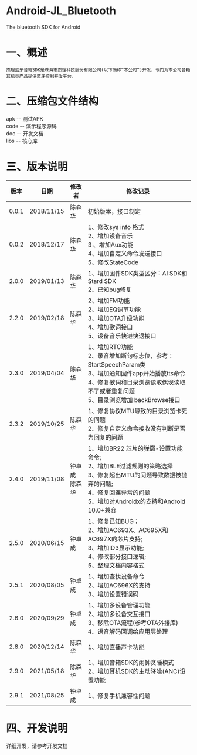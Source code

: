 # Android-JL_Bluetooth

The bluetooth SDK for Android

# 一、概述

```
杰理蓝牙音箱SDK是珠海市杰理科技股份有限公司(以下简称“本公司”)开发，专门为本公司音箱耳机类产品提供蓝牙控制开发平台。
```



# 二、压缩包文件结构

apk -- 测试APK<br>code -- 演示程序源码<br>doc -- 开发文档<br>libs -- 核心库<br>



# 三、版本说明

| 版本  | 日期       | 修改者           | 修改记录                                                     |
| ----- | ---------- | ---------------- | ------------------------------------------------------------ |
| 0.0.1 | 2018/11/15 | 陈森华           | 初始版本，接口制定                                           |
| 0.0.2 | 2018/12/17 | 陈森华           | 1、修改sys info 格式 <br>2、增加设备音乐<br>3 、增加Aux功能<br>4、增加自定义命令发送接口<br>5、修改StateCode |
| 2.0.0 | 2019/01/13 | 陈森华           | 1、增加固件SDK类型区分：AI SDK和Stard SDK <br> 2、已知bug修复 |
| 2.2.0 | 2019/02/18 | 陈森华           | 2、增加FM功能 <br> 2、增加EQ调节功能 <br> 3、增加OTA升级功能 <br> 4、增加歌词接口 <br> 5、设备音乐快进快退接口 |
| 2.3.0 | 2019/04/04 | 陈森华           | 1、增加RTC功能<br> 2、录音增加断句标志位，参考：StartSpeechParam类<br>3、增加通知固件app开始播放tts命令<br>4、修复歌词和目录浏览读取偶现读取不了或者重复问题<br>5、目录浏览增加 backBrowse接口 |
| 2.3.2 | 2019/10/25 | 陈森华           | 1、修复协议MTU导致的目录浏览卡死的问题  <br>2、修复自定义命令接收没有判断是否为回复的问题 |
| 2.4.0 | 2019/11/08 | 钟卓成<br>陈森华 | 1、增加BR22 芯片的弹窗-设置功能命令; <br> 2、增加BLE过滤规则的策略选择<br>3、修复超出MTU的问题导致数据被抛弃的问题;<br>4、修复回连异常的问题<br>5、增加对Androidx的支持和Android 10.0+兼容 |
| 2.5.0 | 2020/06/15 | 钟卓成           | 1、修复已知BUG；<br>2、增加AC693X、AC695X和AC697X的芯片支持; <br>3、增加ID3显示功能; <br>4、修改部分接口逻辑;<br>5、整理文档内容格式 |
| 2.5.1 | 2020/08/05 | 钟卓成           | 1、增加查找设备命令<br>2、增加AC696X的支持<br>3、增加设置错误码 |
| 2.6.0 | 2020/09/29 | 钟卓成           | 1、增加多设备管理功能<br>2、增加多设备交互接口<br>3、移除OTA流程(参考OTA外接库)<br>4、语音解码回调给应用层处理 |
| 2.8.0 | 2020/12/14 | 陈森华           | 1、增加直播声卡功能                                          |
| 2.9.0 | 2021/05/18 | 陈森华           | 1、增加音箱SDK的闹钟贪睡模式<br>2、增加耳机SDK的主动降噪(ANC)设置功能 |
| 2.9.1 | 2021/08/25 | 钟卓成           | 1、修复手机兼容性问题                                        |



# 四、开发说明

详细开发，请参考开发文档
